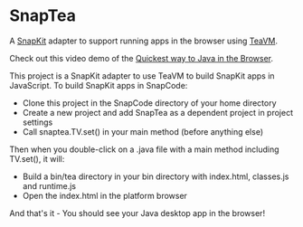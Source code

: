 # SnapTea
A [SnapKit](https://github.com/reportmill/SnapKit) adapter to support running apps in the browser
using [TeaVM](http://teavm.org).

Check out this video demo of the [Quickest way to Java in the Browser](https://reportmill.wordpress.com/2016/10/13/java-ui-builder-for-the-browser-and-desktop).

This project is a SnapKit adapter to use TeaVM to build SnapKit apps in JavaScript. To build SnapKit apps in SnapCode:

  - Clone this project in the SnapCode directory of your home directory
  - Create a new project and add SnapTea as a dependent project in project settings
  - Call snaptea.TV.set() in your main method (before anything else)
  
Then when you double-click on a .java file with a main method including TV.set(), it will:

  - Build a bin/tea directory in your bin directory with index.html, classes.js and runtime.js
  - Open the index.html in the platform browser
  
And that's it - You should see your Java desktop app in the browser!

